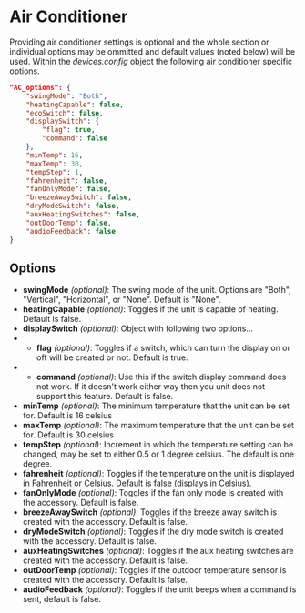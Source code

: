 # Air Conditioner

Providing air conditioner settings is optional and the whole section or individual options may be ommitted and default values (noted below) will be used. Within the *devices.config* object the following air conditioner specific options.

```json
"AC_options": {
    "swingMode": "Both",
    "heatingCapable": false,
    "ecoSwitch": false,
    "displaySwitch": {
        "flag": true,
        "command": false
    },
    "minTemp": 16,
    "maxTemp": 30,
    "tempStep": 1,
    "fahrenheit": false,
    "fanOnlyMode": false,
    "breezeAwaySwitch": false,
    "dryModeSwitch": false,
    "auxHeatingSwitches": false,
    "outDoorTemp": false,
    "audioFeedback": false
}
```
## Options
- **swingMode** *(optional)*: The swing mode of the unit.  Options are "Both", "Vertical", "Horizontal", or "None".  Default is "None".
- **heatingCapable** *(optional)*: Toggles if the unit is capable of heating. Default is false.
- **displaySwitch** *(optional)*: Object with following two options...
- * **flag** *(optional)*: Toggles if a switch, which can turn the display on or off will be created or not. Default is true.
- * **command** *(optional)*: Use this if the switch display command does not work. If it doesn't work either way then you unit does not support this feature. Default is false. 
- **minTemp** *(optional)*: The minimum temperature that the unit can be set for.  Default is 16 celsius
- **maxTemp** *(optional)*: The maximum temperature that the unit can be set for.  Default is 30 celsius
- **tempStep** *(optional)*: Increment in which the temperature setting can be changed, may be set to either 0.5 or 1 degree celsius.  The default is one degree.
- **fahrenheit** *(optional)*: Toggles if the temperature on the unit is displayed in Fahrenheit or Celsius.  Default is false (displays in Celsius).
- **fanOnlyMode** *(optional)*: Toggles if the fan only mode is created with the accessory. Default is false.
- **breezeAwaySwitch** *(optional)*: Toggles if the breeze away switch is created with the accessory. Default is false.
- **dryModeSwitch** *(optional)*: Toggles if the dry mode switch is created with the accessory. Default is false.
- **auxHeatingSwitches** *(optional)*: Toggles if the aux heating switches are created with the accessory. Default is false.
- **outDoorTemp** *(optional)*: Toggles if the outdoor temperature sensor is created with the accessory. Default is false.
- **audioFeedback** *(optional)*: Toggles if the unit beeps when a command is sent, default is false.